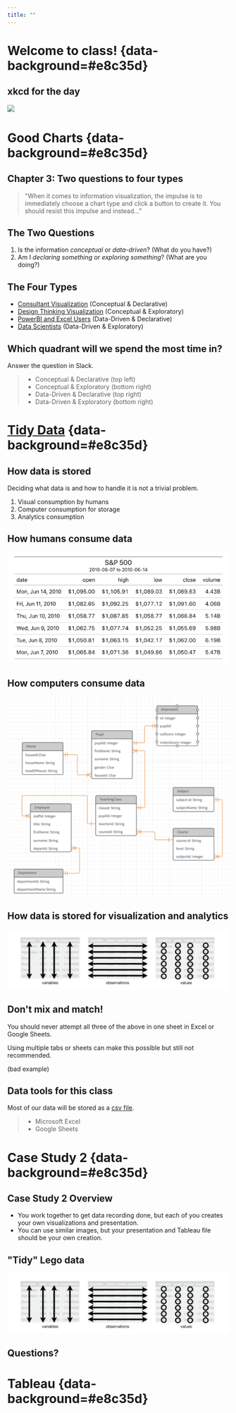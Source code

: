 ```yaml
---
title: ""
---
```


# Welcome to class! {data-background=#e8c35d}

## xkcd for the day

![](https://imgs.xkcd.com/comics/convincing.png)

# Good Charts {data-background=#e8c35d}

## Chapter 3: Two questions to four types

>"When it comes to information visualization, the impulse is to immediately choose a chart type and click a button to create it. You should resist this impulse and instead..."

## The Two Questions

1. Is the information *conceptual* or *data-driven*? (What do you have?)
2. Am I *declaring something* or *exploring something*? (What are you doing?)

## The Four Types

- [Consultant Visualization](https://www.google.com/search?q=best+powerpoint+diagrams&tbm=isch&ved=2ahUKEwjB-pXl2f_oAhVSlJ4KHU86CXEQ2-cCegQIABAA&oq=best+powerpoint+diagrams&gs_lcp=CgNpbWcQAzIECAAQGDoECCMQJzoECAAQQzoCCAA6BQgAEIMBOgYIABAFEB46BggAEAgQHlC1_AZYtp0HYKeeB2gAcAB4AIABXogBmQ6SAQIyNJgBAKABAaoBC2d3cy13aXotaW1n&sclient=img&ei=tSSiXoHMKtKo-gTP9KSIBw&bih=867&biw=1614&hl=en) (Conceptual & Declarative)
- [Design Thinking Visualization](https://seattlebusinessmag.com/technology/why-live-drawing-replacing-powerpoint-top-companies) (Conceptual & Exploratory)
- [PowerBI and Excel Users](https://www.google.com/search?q=Power+BI+visualization&tbm=isch&hl=en&ved=2ahUKEwiEo5Ce2P_oAhWQh54KHc7nBsoQBXoECAEQNg&biw=1614&bih=867) (Data-Driven & Declarative)
- [Data Scientists](https://www.google.com/search?q=best+ggplot2+visualizations&tbm=isch&ved=2ahUKEwic8eim2P_oAhWR154KHdURDF0Q2-cCegQIABAA&oq=best+ggplot2+visualizations&gs_lcp=CgNpbWcQAzICCAA6BAgjECc6BAgAEEM6BggAEAgQHjoECAAQGFCj6BZYtIUXYLWGF2gAcAB4AIABiwGIAd8RkgEEMjIuNZgBAKABAaoBC2d3cy13aXotaW1n&sclient=img&ei=JiOiXpzGHpGv-wTVo7DoBQ&bih=867&biw=1614&hl=en) (Data-Driven & Exploratory)

## Which quadrant will we spend the most time in?

Answer the question in Slack.

>   - Conceptual & Declarative (top left)
>   - Conceptual & Exploratory (bottom right)
>   - Data-Driven & Declarative (top right)
>   - Data-Driven & Exploratory (bottom right)

# [Tidy Data](https://byuistats.github.io/BYUI_CSE150_StatBook/describing-data.html#tidy-data)  {data-background=#e8c35d}


## How data is stored

Deciding what data is and how to handle it is not a trivial problem.

1. Visual consumption by humans
2. Computer consumption for storage
3. Analytics consumption

## How humans consume data

![](images/sr/human_table.png)


## How computers consume data

![](images/sr/relational_diagram.png)


## How data is stored for visualization and analytics

![](images/sr/tidy_diagram.png)

## Don't mix and match!

You should never attempt all three of the above in one sheet in Excel or Google Sheets.

Using multiple tabs or sheets can make this possible but still not recommended.

(bad example)

## Data tools for this class

Most of our data will be stored as a [csv file](https://www.google.com/search?q=csv+file&rlz=1C1GCEJ_enUS882US882&oq=csv+file&aqs=chrome..69i57j69i60l3j5j69i60l3.622j0j7&sourceid=chrome&ie=UTF-8).

> - Microsoft Excel
> - Google Sheets

<!---------------
## What we have to do with Google Sheets.

- [View data sets](https://drive.google.com/drive/folders/1jR07hsu3mbsBOmghKset0geclsFn_ZMG?usp=sharing)
- [Do some calculations](https://docs.google.com/spreadsheets/d/1KUq-7qEHB642UB9olN7Fw0Yp9pYoKyCQIhs1TCPP198/template/preview)

- [Maybe create a few simple formulas](https://support.google.com/docs/table/25273)

**Sheets is a sidenote, not our primary tool.**
----------------->









<!--------------------
## Measures of Center

![](images/center/Slide5.PNG)

## Measures of Center {data-transition="none"}

![](images/center/Slide6.PNG)

## Measures of Center {data-transition="none"}

![](images/center/Slide7.PNG)

## Measures of Center {data-transition="none"}

![](images/center/Slide8.PNG)

## Measures of Center

![](images/center/insect_spray.PNG)

## Different Types of Center

![](images/center/meanmedian_learningstatisticswithr.png)

[*source*](https://learningstatisticswithr.com/book/descriptives.html)

## Measures of Center Activity

> - **Instructions:**
>   - Generate 10 random numbers between 1 and 10
>   - Plot the numbers on your graph
>   - Calculate the mean and median. Cirlce them on your graph.


> - This will be easier if you pick one person to be the writer, one person to generate the random numbers, and one person to do the math.
> - [Jam Board](https://jamboard.google.com/d/1zLvnfW7fe9ZVnUrUEjjnO_CrFCe5NOk6dFJuMxfdn5w/edit?usp=sharing)
> - [Random Number Generator](https://www.google.com/search?q=random+number+between+1+and+10&rlz=1C1GCEJ_enUS882US882&oq=random+number+between+1+and+10&aqs=chrome..69i57j0l7.3815j0j9&sourceid=chrome&ie=UTF-8)

## [Measures of Center](https://byuistats.github.io/BYUI_CSE150_StatBook/describing-data.html#measures-of-center)

**Break into new groups and answer to the following questions:**   

> - What does the phrase 'measures of center' mean?
> - What do you notice about the mean's location relative to the median?
> - Why do we use measures of center?   
> - Which measure of center do you prefer? 
> - Which measure would represent a typical net worth of people living in Seattle better?


- [Bill Gates walks into a bar](https://introductorystats.wordpress.com/2011/09/04/when-bill-gates-walks-into-a-bar/)

## Questions on Measures of Center?

-------------------------->

# Case Study 2 {data-background=#e8c35d}

## Case Study 2 Overview

- You work together to get data recording done, but each of you creates your own visualizations and presentation.   
- You can use similar images, but your presentation and Tableau file should be your own creation. 

## "Tidy" Lego data

![](images/sr/tidy_diagram.png)

## Questions?

# Tableau {data-background=#e8c35d}
